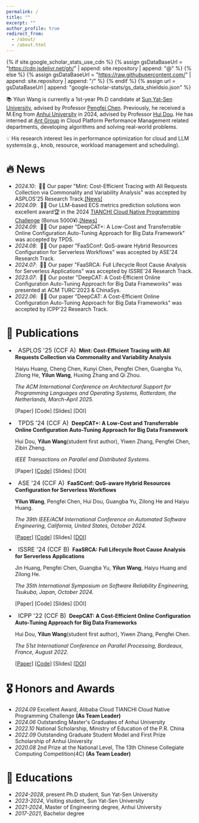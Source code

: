 ```yaml
---
permalink: /
title: ""
excerpt: ""
author_profile: true
redirect_from: 
  - /about/
  - /about.html
---
```


{% if site.google_scholar_stats_use_cdn %}
{% assign gsDataBaseUrl = "https://cdn.jsdelivr.net/gh/" | append: site.repository | append: "@" %}
{% else %}
{% assign gsDataBaseUrl = "https://raw.githubusercontent.com/" | append: site.repository | append: "/" %}
{% endif %}
{% assign url = gsDataBaseUrl | append: "google-scholar-stats/gs_data_shieldsio.json" %}

<span class='anchor' id='about-me'></span>

📚 Yilun Wang is currently a 1st-year Ph.D candidate at [Sun Yat-Sen University](https://sysu.edu.cn/), advised by Professor [Pengfei Chen](https://cse.sysu.edu.cn/content/3747). Previously, he received a M.Eng from [Anhui University](https://www.ahu.edu.cn/) in 2024, advised by Professor [Hui Dou](https://cs.ahu.edu.cn/2021/1216/c20807a277166/page.htm). He has interned at [Ant Group](https://www.antgroup.com/) in Cloud Platform Performance Management related departments, developing algorithms and solving real-world problems.

💡 His research interest lies in performance optimization for cloud and LLM systems(e.g., knob, resource, workload management and scheduling). 


# 🔥 News
- *2024.10*: &nbsp;🎉🎉 Our paper "Mint: Cost-Efficient Tracing with All Requests Collection via Commonality and Variability Analysis" was accepted by ASPLOS'25 Research Track.[[News]](https://mp.weixin.qq.com/s/xJs3I9jyX-xkuUpRu7_NWg)
- *2024.09*: &nbsp;🎉🎉 Our LLM-based ECS metrics prediction solutions won excellent award🏆 in the 2024 [TIANCHI Cloud Native Programming Challenge](https://tianchi.aliyun.com/competition/entrance/532202) (Bonus 5000¥).[[News]](https://developer.aliyun.com/article/1611031?spm=5176.26934562.main.1.507e1506evW7ia)
- *2024.09*: &nbsp;🎉🎉 Our paper "DeepCAT+: A Low-Cost and Transferrable Online Configuration Auto-Tuning Approach for Big Data Framework" was accepted by TPDS.
- *2024.08*: &nbsp;🎉🎉 Our paper "FaaSConf: QoS-aware Hybrid Resources Configuration for Serverless Workflows" was accepted by ASE'24 Research Track.
- *2024.07*: &nbsp;🎉🎉 Our paper "FaaSRCA: Full Lifecycle Root Cause Analysis for Serverless Applications" was accepted by ISSRE'24 Research Track.
- *2023.07*: &nbsp;🎉🎉 Our poster "DeepCAT: A Cost-Efficient Online Configuration Auto-Tuning Approach for Big Data Frameworks" was presented at ACM TURC'2023 & ChinaSys.
- *2022.06*: &nbsp;🎉🎉 Our paper "DeepCAT: A Cost-Efficient Online Configuration Auto-Tuning Approach for Big Data Frameworks" was accepted by ICPP'22 Research Track.


# 📝 Publications 
- &nbsp; <span class="badge" style="font-size:16px;">ASPLOS '25 (CCF A)</span> &nbsp;**Mint: Cost-Efficient Tracing with All Requests Collection via Commonality and Variability Analysis**

  <span style="font-size:14px;"> Haiyu Huang, Cheng Chen, Kunyi Chen, Pengfei Chen, Guangba Yu, Zilong He, **Yilun Wang**, Huxing Zhang and Qi Zhou. </span>

  <span style="font-size:14px;"> *The ACM International Conference on Architectural Support for Programming Languages and Operating Systems, Rotterdam, the Netherlands, March-April 2025.* </span>

  [Paper]
  [Code]
  [Slides]
  [DOI]
  
- &nbsp; <span class="badge" style="font-size:16px;">TPDS '24 (CCF A)</span> &nbsp;**DeepCAT+: A Low-Cost and Transferrable Online Configuration Auto-Tuning Approach for Big Data Framework**

  <span style="font-size:14px;"> Hui Dou, **Yilun Wang**(student first author), Yiwen Zhang, Pengfei Chen, Zibin Zheng. </span>

  <span style="font-size:14px;"> *IEEE Transactions on Parallel and Distributed Systems.* </span>

  [Paper]
  [[Code](https://github.com/wiluen/DeepCAT)]
  [Slides]
  [DOI]
  
- &nbsp; <span class="badge" style="font-size:16px;">ASE '24 (CCF A)</span> &nbsp;**FaaSConf: QoS-aware Hybrid Resources Configuration for Serverless Workflows**

  <span style="font-size:14px;"> **Yilun Wang**, Pengfei Chen, Hui Dou, Guangba Yu, Zilong He and Haiyu Huang. </span>

  <span style="font-size:14px;"> *The 39th IEEE/ACM International Conference on Automated Software Engineering, California, United States, October 2024.* </span>

  [[Paper](https://github.com/wiluen/wiluen.github.io/blob/main/files/faasconf/faasconf_camera_ready.pdf)]
  [[Code](https://github.com/wiluen/FaaSConf)]
  [Slides]
  [[DOI](https://doi.org/10.1145/3691620.3695477)]

- &nbsp; <span class="badge" style="font-size:16px;">ISSRE '24 (CCF B)</span> &nbsp;**FaaSRCA: Full Lifecycle Root Cause Analysis for Serverless Applications**

  <span style="font-size:14px;"> Jin Huang, Pengfei Chen, Guangba Yu, **Yilun Wang**, Haiyu Huang and Zilong He. </span>

  <span style="font-size:14px;"> *The 35th International Symposium on Software Reliability Engineering, Tsukuba, Japan, October 2024.* </span>

  [Paper]
  [Code]
  [Slides]
  [DOI]

- &nbsp; <span class="badge" style="font-size:16px;">ICPP '22 (CCF B)</span> &nbsp;**DeepCAT: A Cost-Efficient Online Configuration Auto-Tuning Approach for Big Data Frameworks**

  <span style="font-size:14px;"> Hui Dou, **Yilun Wang**(student first author), Yiwen Zhang, Pengfei Chen. </span>

  <span style="font-size:14px;"> *The 51st International Conference on Parallel Processing, Bordeaux, France, August 2022.* </span>

  [[Paper](https://github.com/wiluen/wiluen.github.io/blob/main/files/deepcat/22ICPP.pdf)]
  [[Code](https://github.com/wiluen/DeepCAT)]
  [Slides]
  [[DOI](https://doi.org/10.1145/3545008.3545018)]

# 🎖 Honors and Awards
- *2024.09* Excellent Award, Alibaba Cloud TIANCHI Cloud Native Programming Challenge **(As Team Leader)**
- *2024.06* Outstanding Master's Graduates of Anhui University
- *2022.10* National Scholarship, Ministry of Education of the P.R. China
- *2022.09* Outstanding Graduate Student Model and First Prize Scholarship of Anhui University
- *2020.08* 2nd Prize at the National Level, The 13th Chinese Collegiate Computing Competition(4C) **(As Team Leader)**

# 📖 Educations
- *2024-2028*, present Ph.D student, Sun Yat-Sen University
- *2023-2024*, Visiting student, Sun Yat-Sen University
- *2021-2024*, Master of Engineering degree, Anhui University
- *2017-2021*, Bachelor degree
 


<!-- # 💻 Internships -->
